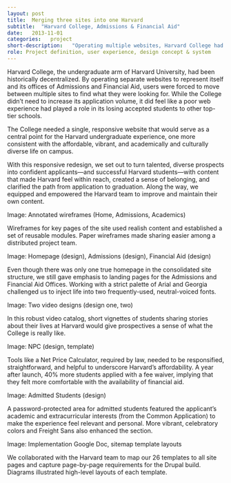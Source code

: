 ```yaml
---
layout: post
title:  Merging three sites into one Harvard
subtitle:  "Harvard College, Admissions & Financial Aid"
date:   2013-11-01
categories:   project
short-description:   "Operating multiple websites, Harvard College had created a confusing, fragmented, and duplicative digital experience. To break down internal silos, the undergraduate school needed a single, student-centered destination that put content first."
role: Project definition, user experience, design concept & system
---
```


Harvard College, the undergraduate arm of Harvard University, had been historically decentralized. By operating separate websites to represent itself and its offices of Admissions and Financial Aid, users were forced to move between multiple sites to find what they were looking for. While the College didn’t need to increase its application volume, it did feel like a poor web experience had played a role in its losing accepted students to other top-tier schools.

The College needed a single, responsive website that would serve as a central point for the Harvard undergraduate experience, one more consistent with the affordable, vibrant, and academically and culturally diverse life on campus.

With this responsive redesign, we set out to turn talented, diverse prospects into confident applicants—and successful Harvard students—with content that made Harvard feel within reach, created a sense of belonging, and clarified the path from application to graduation. Along the way, we equipped and empowered the Harvard team to improve and maintain their own content.

Image: Annotated wireframes (Home, Admissions, Academics)

<p class="caption sans-s-bold">Wireframes for key pages of the site used realish content and established a set of reusable modules. Paper wireframes made sharing easier among a distributed project team.</p>

Image: Homepage (design), Admissions (design), Financial Aid (design)

<p class="caption sans-s-bold">Even though there was only one true homepage in the consolidated site structure, we still gave emphasis to landing pages for the Admissions and Financial Aid Offices. Working with a strict palette of Arial and Georgia challenged us to inject life into two frequently-used, neutral-voiced fonts.</p>

Image: Two video designs (design one, two)

<p class="caption sans-s-bold">In this robust video catalog, short vignettes of students sharing stories about their lives at Harvard would give prospectives a sense of what the College is really like.</p>

Image: NPC (design, template)

<p class="caption sans-s-bold">Tools like a Net Price Calculator, required by law, needed to be responsified, straightforward, and helpful to underscore Harvard’s affordability. A year after launch, 40% more students applied with a fee waiver, implying that they felt more comfortable with the availability of financial aid.</p>

Image: Admitted Students (design)

<p class="caption sans-s-bold">A password-protected area for admitted students featured the applicant’s academic and extracurricular interests (from the Common Application) to make the experience feel relevant and personal. More vibrant, celebratory colors and Freight Sans also enhanced the section.</p>

Image: Implementation Google Doc, sitemap template layouts

<p class="caption sans-s-bold">We collaborated with the Harvard team to map our 26 templates to all site pages and capture page-by-page requirements for the Drupal build. Diagrams illustrated high-level layouts of each template.</p>
